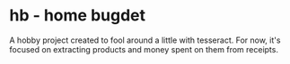 # hb - home bugdet
A hobby project created to fool around a little with tesseract. For now, it's focused on extracting products and money spent on them from receipts.
